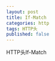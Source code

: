 ```yaml
---
layout: post
title: If-Match
categories: http
tags: HTTP头
published: false
---
```


HTTP头If-Match